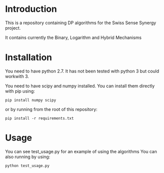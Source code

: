 <h1> Introduction </h1>

This is a repository containing DP algorithms for the Swiss Sense Synergy project.

It contains currently the Binary, Logarithm and Hybrid Mechanisms


<h1> Installation </h1>

You need to have python 2.7. It has not been tested with python 3 but could workwith 3.

You need to have scipy and numpy installed. You can install them directly with pip using:

```pip install numpy scipy```

or by running from the root of this repository:

```pip install -r requirements.txt```



<h1> Usage </h1>
You can see test_usage.py for an example of using the algorithms
You can also running by using:

```python test_usage.py```
